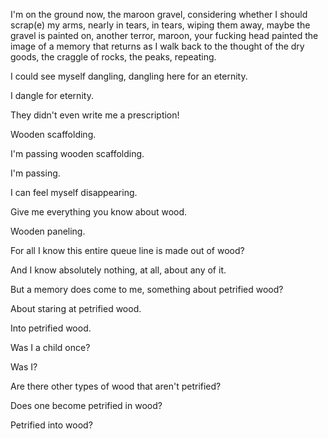I'm on the ground now, the maroon gravel, considering whether I should scrap(e) my arms, nearly in tears, in tears, wiping them away, maybe the gravel is painted on, another terror, maroon, your fucking head painted the image of a memory that returns as I walk back to the thought of the dry goods, the craggle of rocks, the peaks, repeating.

I could see myself dangling, dangling here for an eternity.

I dangle for eternity.

They didn't even write me a prescription!

Wooden scaffolding.

I'm passing wooden scaffolding.

I'm passing.

I can feel myself disappearing.

Give me everything you know about wood.

Wooden paneling.

For all I know this entire queue line is made out of wood?

And I know absolutely nothing, at all, about any of it.

But a memory does come to me, something about petrified wood?

About staring at petrified wood.

Into petrified wood.

Was I a child once?

Was I?

Are there other types of wood that aren't petrified?

Does one become petrified in wood?

Petrified into wood?